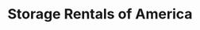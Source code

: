 ---
title: "Storage Rentals of America"
url: /panama-city/storage-rentals-of-america/
shop: storage rental
---
